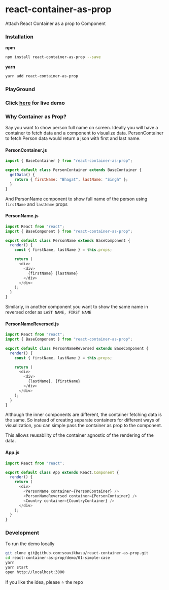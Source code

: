 # react-container-as-prop
Attach React Container as a prop to Component

### Installation

**npm**

```bash
npm install react-container-as-prop --save
```

**yarn**

```bash
yarn add react-container-as-prop
```



### PlayGround
### Click [here](https://codesandbox.io/s/jjw8881kyy) for live demo

### Why Container as Prop?

Say you want to show person full name on screen. Ideally you will have a container to fetch data and a component to visualize data. PersonContainer to fetch Person data would return a json with first and last name.

#### PersonContainer.js

```js
import { BaseContainer } from "react-container-as-prop";

export default class PersonContainer extends BaseContainer {
  getData() {
    return { firstName: "Bhagat", lastName: "Singh" };
  }
}
```

And PersonName component to show full name of the person using `firstName` and `lastName` props

#### PersonName.js

```js
import React from "react";
import { BaseComponent } from "react-container-as-prop";

export default class PersonName extends BaseComponent {
  render() {
    const { firstName, lastName } = this.props;

    return (
      <div>
        <div>
          {firstName} {lastName}
        </div>
      </div>
    );
  }
}
```

Similarly, in another component you want to show the same name in reversed order as `LAST NAME, FIRST NAME`



#### PersonNameReversed.js

```js
import React from "react";
import { BaseComponent } from "react-container-as-prop";

export default class PersonNameReversed extends BaseComponent {
  render() {
    const { firstName, lastName } = this.props;

    return (
      <div>
        <div>
          {lastName}, {firstName}
        </div>
      </div>
    );
  }
}
```

Although the inner components are different, the container fetching data is the same. So instead of creating separate containers for different ways of visualization, you can simple pass the container as prop to the component. 

This allows reusability of the container agnostic of the rendering of the data.


#### App.js

```js
import React from "react";

export default class App extends React.Component {
  render() {
    return (
      <div>
        <PersonName container={PersonContainer} />
        <PersonNameReversed container={PersonContainer} />
        <Country container={CountryContainer} />
      </div>
    );
  }
}
```


### Development

To run the demo locally

```bash
git clone git@github.com:souvikbasu/react-container-as-prop.git
cd react-container-as-prop/demo/01-simple-case
yarn
yarn start
open http://localhost:3000
```

If you like the idea, please :star: the repo
